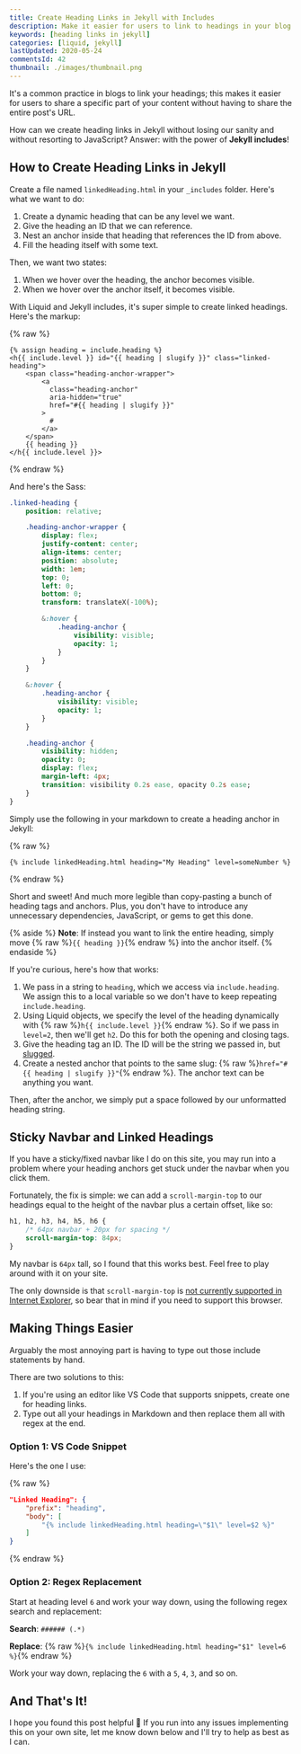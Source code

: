 ```yaml
---
title: Create Heading Links in Jekyll with Includes
description: Make it easier for users to link to headings in your blog posts with a simple include file and some Liquid templating.
keywords: [heading links in jekyll]
categories: [liquid, jekyll]
lastUpdated: 2020-05-24
commentsId: 42
thumbnail: ./images/thumbnail.png
---
```


It's a common practice in blogs to link your headings; this makes it easier for users to share a specific part of your content without having to share the entire post's URL.

How can we create heading links in Jekyll without losing our sanity and without resorting to JavaScript? Answer: with the power of **Jekyll includes**!

## How to Create Heading Links in Jekyll

Create a file named `linkedHeading.html` in your `_includes` folder. Here's what we want to do:

1. Create a dynamic heading that can be any level we want.
2. Give the heading an ID that we can reference.
3. Nest an anchor inside that heading that references the ID from above.
4. Fill the heading itself with some text.

Then, we want two states:

1. When we hover over the heading, the anchor becomes visible.
2. When we hover over the anchor itself, it becomes visible.

With Liquid and Jekyll includes, it's super simple to create linked headings. Here's the markup:

{% raw %}
```liquid {data-file="_includes/linkedHeading.html" data-copyable=true}
{% assign heading = include.heading %}
<h{{ include.level }} id="{{ heading | slugify }}" class="linked-heading">
    <span class="heading-anchor-wrapper">
        <a
          class="heading-anchor"
          aria-hidden="true"
          href="#{{ heading | slugify }}"
        >
          #
        </a>
    </span>
    {{ heading }}
</h{{ include.level }}>
```
{% endraw %}

And here's the Sass:

```sass {data-copyable=true}
.linked-heading {
    position: relative;

    .heading-anchor-wrapper {
        display: flex;
        justify-content: center;
        align-items: center;
        position: absolute;
        width: 1em;
        top: 0;
        left: 0;
        bottom: 0;
        transform: translateX(-100%);

        &:hover {
            .heading-anchor {
                visibility: visible;
                opacity: 1;
            }
        }
    }

    &:hover {
        .heading-anchor {
            visibility: visible;
            opacity: 1;
        }
    }

    .heading-anchor {
        visibility: hidden;
        opacity: 0;
        display: flex;
        margin-left: 4px;
        transition: visibility 0.2s ease, opacity 0.2s ease;
    }
}
```

Simply use the following in your markdown to create a heading anchor in Jekyll:

{% raw %}
```liquid {data-copyable=true}
{% include linkedHeading.html heading="My Heading" level=someNumber %}
```
{% endraw %}

Short and sweet! And much more legible than copy-pasting a bunch of heading tags and anchors. Plus, you don't have to introduce any unnecessary dependencies, JavaScript, or gems to get this done.

{% aside %}
  **Note**: If instead you want to link the entire heading, simply move {% raw %}`{{ heading }}`{% endraw %} into the anchor itself.
{% endaside %}

If you're curious, here's how that works:

1. We pass in a string to `heading`, which we access via `include.heading`. We assign this to a local variable so we don't have to keep repeating `include.heading`.
2. Using Liquid objects, we specify the level of the heading dynamically with {% raw %}`h{{ include.level }}`{% endraw %}. So if we pass in `level=2`, then we'll get `h2`. Do this for both the opening and closing tags.
3. Give the heading tag an ID. The ID will be the string we passed in, but [slugged](https://jekyllrb.com/docs/liquid/filters/).
4. Create a nested anchor that points to the same slug: {% raw %}`href="#{{ heading | slugify }}"`{% endraw %}. The anchor text can be anything you want.

Then, after the anchor, we simply put a space followed by our unformatted heading string.

## Sticky Navbar and Linked Headings

If you have a sticky/fixed navbar like I do on this site, you may run into a problem where your heading anchors get stuck under the navbar when you click them.

Fortunately, the fix is simple: we can add a `scroll-margin-top` to our headings equal to the height of the navbar plus a certain offset, like so:

```css {data-copyable=true}
h1, h2, h3, h4, h5, h6 {
    /* 64px navbar + 20px for spacing */
    scroll-margin-top: 84px;
}
```

My navbar is `64px` tall, so I found that this works best. Feel free to play around with it on your site.

The only downside is that `scroll-margin-top` is [not currently supported in Internet Explorer](https://caniuse.com/#search=scroll-padding), so bear that in mind if you need to support this browser.

## Making Things Easier

Arguably the most annoying part is having to type out those include statements by hand.

There are two solutions to this:

1. If you're using an editor like VS Code that supports snippets, create one for heading links.
2. Type out all your headings in Markdown and then replace them all with regex at the end.

### Option 1: VS Code Snippet

Here's the one I use:

{% raw %}
```json {data-file="markdown.json" data-copyable=true}
"Linked Heading": {
    "prefix": "heading",
    "body": [
        "{% include linkedHeading.html heading=\"$1\" level=$2 %}"
    ]
}
```
{% endraw %}

### Option 2: Regex Replacement

Start at heading level `6` and work your way down, using the following regex search and replacement:

**Search**: `###### (.*)`

**Replace**: {% raw %}`{% include linkedHeading.html heading="$1" level=6 %}`{% endraw %}

Work your way down, replacing the `6` with a `5`, `4`, `3`, and so on.

## And That's It!

I hope you found this post helpful 🙂 If you run into any issues implementing this on your own site, let me know down below and I'll try to help as best as I can.

